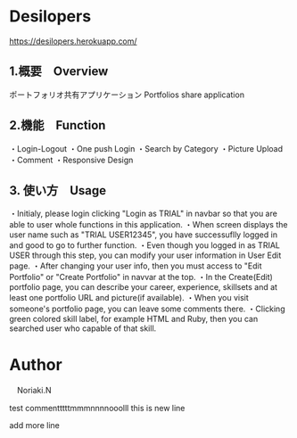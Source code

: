 # Desilopers
<https://desilopers.herokuapp.com/>
## 1.概要　Overview
 ポートフォリオ共有アプリケーション
 Portfolios share application

## 2.機能　Function
 ・Login-Logout
 ・One push Login
 ・Search by Category
 ・Picture Upload
 ・Comment
 ・Responsive Design

## 3. 使い方　Usage
 ・Initialy, please login clicking "Login as TRIAL" in navbar so that you are able to user whole functions in this application.
 ・When screen displays the user name such as "TRIAL USER12345", you have successuflly logged in and good to go to further function.
 ・Even though you logged in as TRIAL USER through this step, you can modify your user information in User Edit page.
 ・After changing your user info, then you must access to "Edit Portfolio" or "Create Portfolio" in navvar at the top.
 ・In the Create(Edit) portfolio page, you can describe your career, experience, skillsets and at least one portfolio URL and picture(if available).
 ・When you visit someone's portfolio page, you can leave some comments there.
 ・Clicking green colored skill label, for example HTML and Ruby, then you can searched user who capable of that skill.

# Author
　Noriaki.N


test commentttttmmmnnnnooolll
this is new line

add more line
